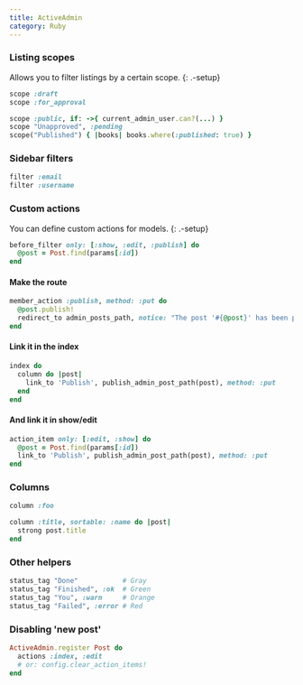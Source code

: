 ```yaml
---
title: ActiveAdmin
category: Ruby
---
```


### Listing scopes

Allows you to filter listings by a certain scope.
{: .-setup}

```ruby
scope :draft
scope :for_approval
```

```ruby
scope :public, if: ->{ current_admin_user.can?(...) }
scope "Unapproved", :pending
scope("Published") { |books| books.where(:published: true) }
```

### Sidebar filters

```ruby
filter :email
filter :username
```

### Custom actions

You can define custom actions for models.
{: .-setup}

```ruby
before_filter only: [:show, :edit, :publish] do
  @post = Post.find(params[:id])
end
```

#### Make the route

```ruby
member_action :publish, method: :put do
  @post.publish!
  redirect_to admin_posts_path, notice: "The post '#{@post}' has been published!"
end
```

#### Link it in the index

```ruby
index do
  column do |post|
    link_to 'Publish', publish_admin_post_path(post), method: :put
  end
end
```

#### And link it in show/edit

```ruby
action_item only: [:edit, :show] do
  @post = Post.find(params[:id])
  link_to 'Publish', publish_admin_post_path(post), method: :put
end
```

### Columns

```ruby
column :foo
```

```ruby
column :title, sortable: :name do |post|
  strong post.title
end
```

### Other helpers

```ruby
status_tag "Done"           # Gray
status_tag "Finished", :ok  # Green
status_tag "You", :warn     # Orange
status_tag "Failed", :error # Red
```

### Disabling 'new post'

```ruby
ActiveAdmin.register Post do
  actions :index, :edit
  # or: config.clear_action_items!
end
```
